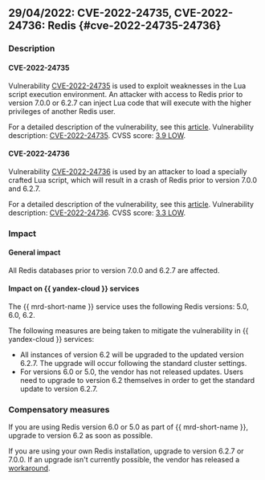 ## 29/04/2022: CVE-2022-24735, CVE-2022-24736: Redis {#cve-2022-24735-24736}

### Description

#### CVE-2022-24735

Vulnerability [CVE-2022-24735](https://nvd.nist.gov/vuln/detail/CVE-2022-24735) is used to exploit weaknesses in the Lua script execution environment. An attacker with access to Redis prior to version 7.0.0 or 6.2.7 can inject Lua code that will execute with the higher privileges of another Redis user.

For a detailed description of the vulnerability, see this [article](https://github.com/redis/redis/security/advisories/GHSA-647m-2wmq-qmvq).
Vulnerability description: [CVE-2022-24735](https://nvd.nist.gov/vuln/detail/CVE-2022-24735).
CVSS score: [3.9 LOW](https://nvd.nist.gov/vuln-metrics/cvss/v3-calculator?name=CVE-2022-24735&vector=AV:L/AC:L/PR:L/UI:R/S:U/C:L/I:L/A:N&version=3.1&source=GitHub,%20Inc.).

#### CVE-2022-24736

Vulnerability [CVE-2022-24736](https://nvd.nist.gov/vuln/detail/CVE-2022-24736) is used by an attacker to load a specially crafted Lua script, which will result in a crash of Redis prior to version 7.0.0 and 6.2.7.

For a detailed description of the vulnerability, see this [article](https://github.com/redis/redis/security/advisories/GHSA-3qpw-7686-5984).
Vulnerability description: [CVE-2022-24736](https://nvd.nist.gov/vuln/detail/CVE-2022-24736).
CVSS score: [3.3 LOW](https://nvd.nist.gov/vuln-metrics/cvss/v3-calculator?name=CVE-2022-24736&vector=AV:L/AC:L/PR:L/UI:N/S:U/C:N/I:N/A:L&version=3.1&source=GitHub,%20Inc.).

### Impact

#### General impact

All Redis databases prior to version 7.0.0 and 6.2.7 are affected.

#### Impact on {{ yandex-cloud }} services

The {{ mrd-short-name }} service uses the following Redis versions: 5.0, 6.0, 6.2.

The following measures are being taken to mitigate the vulnerability in {{ yandex-cloud }} services:

* All instances of version 6.2 will be upgraded to the updated version 6.2.7. The upgrade will occur following the standard cluster settings.
* For versions 6.0 or 5.0, the vendor has not released updates. Users need to upgrade to version 6.2 themselves in order to get the standard update to version 6.2.7.
### Compensatory measures

If you are using Redis version 6.0 or 5.0 as part of {{ mrd-short-name }}, upgrade to version 6.2 as soon as possible.

If you are using your own Redis installation, upgrade to version 6.2.7 or 7.0.0. If an upgrade isn't currently possible, the vendor has released a [workaround](https://github.com/redis/redis/security/advisories/GHSA-3qpw-7686-5984).
